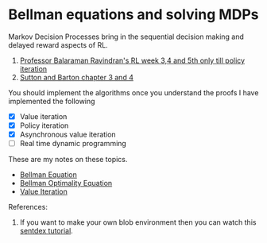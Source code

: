 # Bellman equations and solving MDPs
Markov Decision Processes bring in the sequential decision making and delayed reward aspects of RL.

1. [Professor Balaraman Ravindran's RL week 3,4 and 5th only till policy iteration](https://nptel.ac.in/courses/106106143/)
2. [Sutton and Barton chapter 3 and 4](https://web.stanford.edu/class/psych209/Readings/SuttonBartoIPRLBook2ndEd.pdf)

You should implement the algorithms once you understand the proofs
I have implemented the following

- [x] Value iteration
- [x] Policy iteration
- [x] Asynchronous value iteration
- [ ] Real time dynamic programming

These are my notes on these topics.
* [Bellman Equation](https://hackmd.io/Fuhp2hwyR4GknchLGBGTWw)
* [Bellman Optimality Equation](https://hackmd.io/wqQyQAvlTVeGzLsaVLUswg)
* [Value Iteration](https://hackmd.io/3o8W1o4rS6ikMs42PVXPAw)


References:
1. If you want to make your own blob environment then you can watch this [sentdex tutorial](https://www.youtube.com/watch?v=G92TF4xYQcU&list=PLQVvvaa0QuDezJFIOU5wDdfy4e9vdnx-7&index=4).
